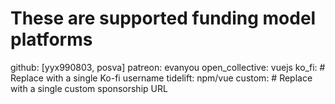 # These are supported funding model platforms

github: [yyx990803, posva]
patreon: evanyou
open_collective: vuejs
ko_fi: # Replace with a single Ko-fi username
tidelift: npm/vue
custom: # Replace with a single custom sponsorship URL